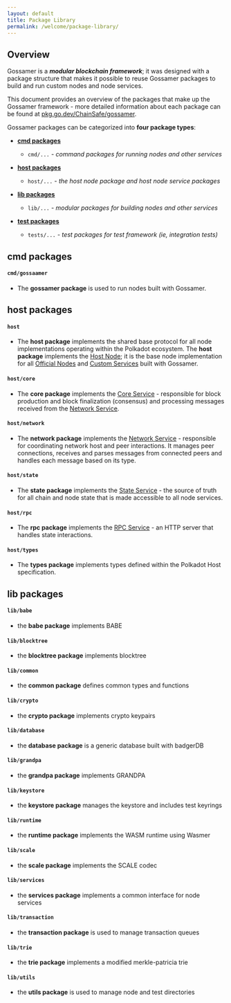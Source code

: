 ```yaml
---
layout: default
title: Package Library
permalink: /welcome/package-library/
---
```


## Overview

Gossamer is a ***modular blockchain framework***; it was designed with a package structure that makes it possible to reuse Gossamer packages to build and run custom nodes and node services.

This document provides an overview of the packages that make up the Gossamer framework - more detailed information about each package can be found at [pkg.go.dev/ChainSafe/gossamer](https://pkg.go.dev/github.com/ChainSafe/gossamer).

Gossamer packages can be categorized into **four package types**:

- **[cmd packages](#cmd-packages)**

    - `cmd/...` - _command packages for running nodes and other services_

- **[host packages](#host-packages)**

    - `host/...` - _the host node package and host node service packages_

- **[lib packages](#lib-packages)**

    - `lib/...` - _modular packages for building nodes and other services_

- **[test packages](#test-packages)**

    - `tests/...` - _test packages for test framework (ie, integration tests)_

## cmd packages

#### `cmd/gossaamer`

- The **gossamer package** is used to run nodes built with Gossamer.

## host packages

#### `host`

- The **host package** implements the shared base protocol for all node implementations operating within the Polkadot ecosystem. The **host package** implements the [Host Node](../host-architecture#host-node); it is the base node implementation for all [Official Nodes](../host-architecture#official-nodes) and [Custom Services](../host-architecture#custom-services) built with Gossamer.

#### `host/core`

- The **core package** implements the [Core Service](../host-architecture#core-service) -  responsible for block production and block finalization (consensus) and processing messages received from the [Network Service](../host-architecture#network-service).

#### `host/network`

- The **network package** implements the [Network Service](../host-architecture#network-service) - responsible for coordinating network host and peer interactions. It manages peer connections, receives and parses messages from connected peers and handles each message based on its type.

#### `host/state`

- The **state package** implements the [State Service](../host-architecture#state-service) - the source of truth for all chain and node state that is made accessible to all node services.

#### `host/rpc`

- The **rpc package** implements the [RPC Service](../host-architecture#rpc-service) - an HTTP server that handles state interactions.

#### `host/types`

- The **types package** implements types defined within the Polkadot Host specification.

## lib packages

#### `lib/babe`

- the **babe package** implements BABE

#### `lib/blocktree`

- the **blocktree package** implements blocktree

#### `lib/common`

- the **common package** defines common types and functions

#### `lib/crypto`

- the **crypto package** implements crypto keypairs

#### `lib/database`

- the **database package** is a generic database built with badgerDB

#### `lib/grandpa`

- the **grandpa package** implements GRANDPA

#### `lib/keystore`

- the **keystore package** manages the keystore and includes test keyrings

#### `lib/runtime`

- the **runtime package** implements the WASM runtime using Wasmer

#### `lib/scale`

- the **scale package** implements the SCALE codec

#### `lib/services`

- the **services package** implements a common interface for node services

#### `lib/transaction`

- the **transaction package** is used to manage transaction queues

#### `lib/trie`

- the **trie package** implements a modified merkle-patricia trie

#### `lib/utils`

- the **utils package** is used to manage node and test directories
